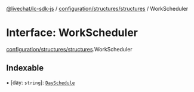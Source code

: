 [@livechat/lc-sdk-js](../README.md) / [configuration/structures/structures](../modules/configuration_structures_structures.md) / WorkScheduler

# Interface: WorkScheduler

[configuration/structures/structures](../modules/configuration_structures_structures.md).WorkScheduler

## Indexable

▪ [day: `string`]: [`DaySchedule`](configuration_structures_structures.DaySchedule.md)
